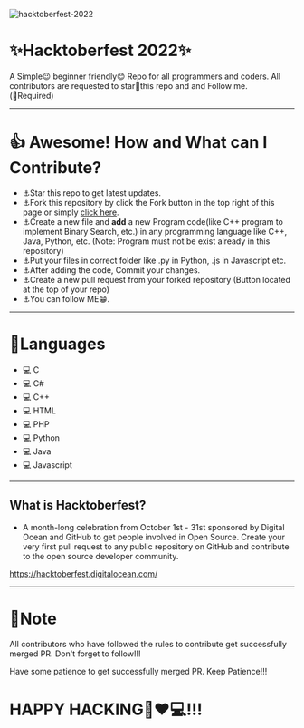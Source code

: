 ![hacktoberfest-2022](https://socialify.git.ci/Krushna-Prasad-Sahoo/hacktoberfest-2022/image?description=1&descriptionEditable=Start%20contributing%20for%20Hacktoberfest%202022.%20All%20the%20best%20!!%20Beginner%20friendly%20!!&font=Source%20Code%20Pro&forks=1&logo=https%3A%2F%2Fwww.micromata.de%2Fwp-content%2Fuploads%2F2022%2F08%2Fhacktoberfest-2022-1024x512.jpg&name=1&owner=1&pattern=Solid&stargazers=1&theme=Dark)


# ✨Hacktoberfest 2022✨
A Simple😉 beginner friendly😊 Repo for all programmers and coders. All contributors are requested to star🌟this repo and and Follow me.<br>
(🛑Required)

***

# 👍 Awesome! How and What can I Contribute? 
- ⚓Star this repo to get latest updates.
- ⚓Fork this repository by click the Fork button in the top right of this page or simply [click here](https://github.com/Krushna-Prasad-Sahoo/hacktoberfest-2022).
- ⚓Create a new file and **add** a new Program code(like C++ program to implement Binary Search, etc.) in any programming language like C++, Java, Python, etc. (Note: Program must not be exist already in this repository)
- ⚓Put your files in correct folder like .py in Python, .js in Javascript etc.
- ⚓After adding the code, Commit your changes.
- ⚓Create a new pull request from your forked repository (Button located at the top of your repo)
- ⚓You can follow ME😁.

***

# 🌟Languages
- 💻 C
- 💻 C#
- 💻 C++
- 💻 HTML
- 💻 PHP
- 💻 Python
- 💻 Java
- 💻 Javascript

***

## What is Hacktoberfest?
- A month-long celebration from October 1st - 31st sponsored by Digital Ocean and GitHub to get people involved in Open Source. Create your very first pull request to any public repository on GitHub and contribute to the open source developer community.

https://hacktoberfest.digitalocean.com/

***

# 📒Note
All contributors who have followed the rules to contribute get successfully merged PR. Don't forget to follow!!! 

Have some patience to get successfully merged PR. Keep Patience!!!

# HAPPY HACKING🤞❤💻!!!
